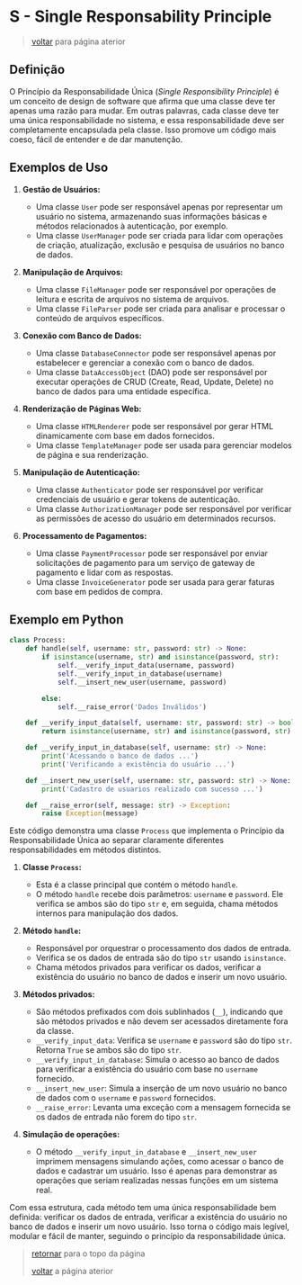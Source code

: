 # S - Single Responsability Principle

> [voltar](./m7-notes.md) para página aterior

## Definição

O Princípio da Responsabilidade Única (*Single Responsibility Principle*) é um conceito de design de software que afirma que uma classe deve ter apenas uma razão para mudar. Em outras palavras, cada classe deve ter uma única responsabilidade no sistema, e essa responsabilidade deve ser completamente encapsulada pela classe. Isso promove um código mais coeso, fácil de entender e de dar manutenção.

## Exemplos de Uso

1. **Gestão de Usuários:**
   - Uma classe `User` pode ser responsável apenas por representar um usuário no sistema, armazenando suas informações básicas e métodos relacionados à autenticação, por exemplo.
   - Uma classe `UserManager` pode ser criada para lidar com operações de criação, atualização, exclusão e pesquisa de usuários no banco de dados.

2. **Manipulação de Arquivos:**
   - Uma classe `FileManager` pode ser responsável por operações de leitura e escrita de arquivos no sistema de arquivos.
   - Uma classe `FileParser` pode ser criada para analisar e processar o conteúdo de arquivos específicos.

3. **Conexão com Banco de Dados:**
   - Uma classe `DatabaseConnector` pode ser responsável apenas por estabelecer e gerenciar a conexão com o banco de dados.
   - Uma classe `DataAccessObject` (DAO) pode ser responsável por executar operações de CRUD (Create, Read, Update, Delete) no banco de dados para uma entidade específica.

4. **Renderização de Páginas Web:**
   - Uma classe `HTMLRenderer` pode ser responsável por gerar HTML dinamicamente com base em dados fornecidos.
   - Uma classe `TemplateManager` pode ser usada para gerenciar modelos de página e sua renderização.

5. **Manipulação de Autenticação:**
   - Uma classe `Authenticator` pode ser responsável por verificar credenciais de usuário e gerar tokens de autenticação.
   - Uma classe `AuthorizationManager` pode ser responsável por verificar as permissões de acesso do usuário em determinados recursos.

6. **Processamento de Pagamentos:**
   - Uma classe `PaymentProcessor` pode ser responsável por enviar solicitações de pagamento para um serviço de gateway de pagamento e lidar com as respostas.
   - Uma classe `InvoiceGenerator` pode ser usada para gerar faturas com base em pedidos de compra.

## Exemplo em Python

```python
class Process:
    def handle(self, username: str, password: str) -> None:
        if isinstance(username, str) and isinstance(password, str):
            self.__verify_input_data(username, password)
            self.__verify_input_in_database(username)
            self.__insert_new_user(username, password)

        else:
            self.__raise_error('Dados Inválidos')

    def __verify_input_data(self, username: str, password: str) -> bool:
        return isinstance(username, str) and isinstance(password, str)

    def __verify_input_in_database(self, username: str) -> None:
        print('Acessando o banco de dados ...')
        print('Verificando a existência do usuário ...')

    def __insert_new_user(self, username: str, password: str) -> None:
        print('Cadastro de usuarios realizado com sucesso ...')

    def __raise_error(self, message: str) -> Exception:
        raise Exception(message)
```

Este código demonstra uma classe `Process` que implementa o Princípio da Responsabilidade Única ao separar claramente diferentes responsabilidades em métodos distintos.

1. **Classe `Process`:**
   - Esta é a classe principal que contém o método `handle`.
   - O método `handle` recebe dois parâmetros: `username` e `password`. Ele verifica se ambos são do tipo `str` e, em seguida, chama métodos internos para manipulação dos dados.

2. **Método `handle`:**
   - Responsável por orquestrar o processamento dos dados de entrada.
   - Verifica se os dados de entrada são do tipo `str` usando `isinstance`.
   - Chama métodos privados para verificar os dados, verificar a existência do usuário no banco de dados e inserir um novo usuário.

3. **Métodos privados:**
   - São métodos prefixados com dois sublinhados (`__`), indicando que são métodos privados e não devem ser acessados diretamente fora da classe.
   - `__verify_input_data`: Verifica se `username` e `password` são do tipo `str`. Retorna `True` se ambos são do tipo `str`.
   - `__verify_input_in_database`: Simula o acesso ao banco de dados para verificar a existência do usuário com base no `username` fornecido.
   - `__insert_new_user`: Simula a inserção de um novo usuário no banco de dados com o `username` e `password` fornecidos.
   - `__raise_error`: Levanta uma exceção com a mensagem fornecida se os dados de entrada não forem do tipo `str`.

4. **Simulação de operações:**
   - O método `__verify_input_in_database` e `__insert_new_user` imprimem mensagens simulando ações, como acessar o banco de dados e cadastrar um usuário. Isso é apenas para demonstrar as operações que seriam realizadas nessas funções em um sistema real.

Com essa estrutura, cada método tem uma única responsabilidade bem definida: verificar os dados de entrada, verificar a existência do usuário no banco de dados e inserir um novo usuário. Isso torna o código mais legível, modular e fácil de manter, seguindo o princípio da responsabilidade única.

> [retornar](#s---single-responsability-principle) para o topo da página
>
> [voltar](./m7-notes.md) a página aterior
